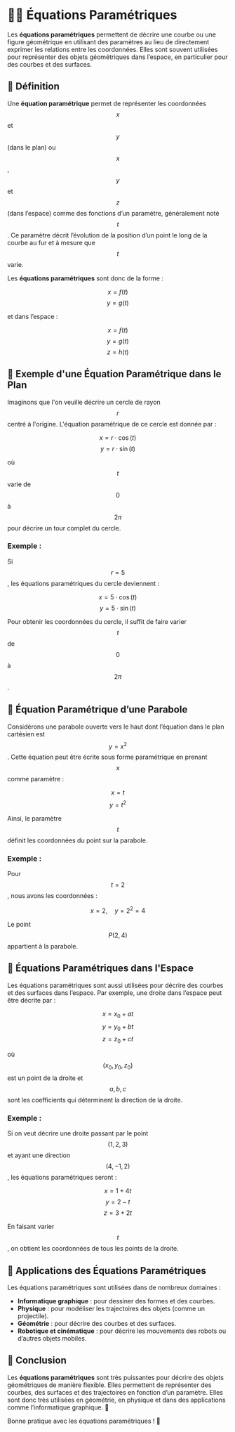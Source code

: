 


# 🧑‍🏫 Équations Paramétriques

Les **équations paramétriques** permettent de décrire une courbe ou une figure géométrique en utilisant des paramètres au lieu de directement exprimer les relations entre les coordonnées. Elles sont souvent utilisées pour représenter des objets géométriques dans l’espace, en particulier pour des courbes et des surfaces.



## 🔹 Définition

Une **équation paramétrique** permet de représenter les coordonnées $$x$$ et $$y$$ (dans le plan) ou $$x$$, $$y$$ et $$z$$ (dans l’espace) comme des fonctions d’un paramètre, généralement noté $$t$$. Ce paramètre décrit l’évolution de la position d’un point le long de la courbe au fur et à mesure que $$t$$ varie.

Les **équations paramétriques** sont donc de la forme :

$$
x = f(t)
$$
$$
y = g(t)
$$

et dans l’espace :

$$
x = f(t)
$$
$$
y = g(t)
$$
$$
z = h(t)
$$



## 🔹 Exemple d'une Équation Paramétrique dans le Plan

Imaginons que l'on veuille décrire un cercle de rayon $$r$$ centré à l'origine. L'équation paramétrique de ce cercle est donnée par :

$$
x = r \cdot \cos(t)
$$
$$
y = r \cdot \sin(t)
$$

où $$t$$ varie de $$0$$ à $$2\pi$$ pour décrire un tour complet du cercle.

### Exemple :

Si $$r = 5$$, les équations paramétriques du cercle deviennent :

$$
x = 5 \cdot \cos(t)
$$
$$
y = 5 \cdot \sin(t)
$$

Pour obtenir les coordonnées du cercle, il suffit de faire varier $$t$$ de $$0$$ à $$2\pi$$.



## 🔹 Équation Paramétrique d’une Parabole

Considérons une parabole ouverte vers le haut dont l’équation dans le plan cartésien est $$y = x^2$$. Cette équation peut être écrite sous forme paramétrique en prenant $$x$$ comme paramètre :

$$
x = t
$$
$$
y = t^2
$$

Ainsi, le paramètre $$t$$ définit les coordonnées du point sur la parabole.

### Exemple :

Pour $$t = 2$$, nous avons les coordonnées :

$$
x = 2, \quad y = 2^2 = 4
$$

Le point $$P(2, 4)$$ appartient à la parabole.



## 🔹 Équations Paramétriques dans l'Espace

Les équations paramétriques sont aussi utilisées pour décrire des courbes et des surfaces dans l’espace. Par exemple, une droite dans l’espace peut être décrite par :

$$
x = x_0 + at
$$
$$
y = y_0 + bt
$$
$$
z = z_0 + ct
$$

où $$ (x_0, y_0, z_0) $$ est un point de la droite et $$a, b, c$$ sont les coefficients qui déterminent la direction de la droite.

### Exemple :

Si on veut décrire une droite passant par le point $$ (1, 2, 3) $$ et ayant une direction $$ (4, -1, 2) $$, les équations paramétriques seront :

$$
x = 1 + 4t
$$
$$
y = 2 - t
$$
$$
z = 3 + 2t
$$

En faisant varier $$t$$, on obtient les coordonnées de tous les points de la droite.



## 🔹 Applications des Équations Paramétriques

Les équations paramétriques sont utilisées dans de nombreux domaines :

- **Informatique graphique** : pour dessiner des formes et des courbes.
- **Physique** : pour modéliser les trajectoires des objets (comme un projectile).
- **Géométrie** : pour décrire des courbes et des surfaces.
- **Robotique et cinématique** : pour décrire les mouvements des robots ou d’autres objets mobiles.



## 🔹 Conclusion

Les **équations paramétriques** sont très puissantes pour décrire des objets géométriques de manière flexible. Elles permettent de représenter des courbes, des surfaces et des trajectoires en fonction d’un paramètre. Elles sont donc très utilisées en géométrie, en physique et dans des applications comme l’informatique graphique. 🎉



Bonne pratique avec les équations paramétriques ! 🚀